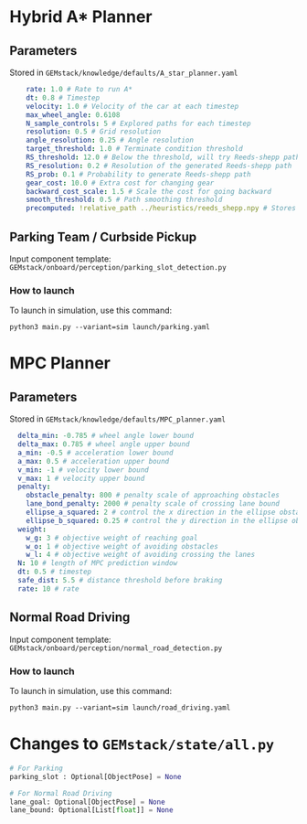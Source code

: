 # Hybrid A* Planner

## Parameters
Stored in `GEMstack/knowledge/defaults/A_star_planner.yaml`
```yaml
    rate: 1.0 # Rate to run A*
    dt: 0.8 # Timestep
    velocity: 1.0 # Velocity of the car at each timestep
    max_wheel_angle: 0.6108
    N_sample_controls: 5 # Explored paths for each timestep
    resolution: 0.5 # Grid resolution
    angle_resolution: 0.25 # Angle resolution
    target_threshold: 1.0 # Terminate condition threshold
    RS_threshold: 12.0 # Below the threshold, will try Reeds-shepp path to reach the goal
    RS_resolution: 0.2 # Resolution of the generated Reeds-shepp path
    RS_prob: 0.1 # Probability to generate Reeds-shepp path
    gear_cost: 10.0 # Extra cost for changing gear
    backward_cost_scale: 1.5 # Scale the cost for going backward
    smooth_threshold: 0.5 # Path smoothing threshold
    precomputed: !relative_path ../heuristics/reeds_shepp.npy # Stores the shortest kinomatically feasible path to a set of three dimensional goal states from a start position(in this case 0,0,0)
```


## Parking Team / Curbside Pickup
Input component template: `GEMstack/onboard/perception/parking_slot_detection.py`




### How to launch
To launch in simulation, use this command:
```
python3 main.py --variant=sim launch/parking.yaml 
```




# MPC Planner

## Parameters
Stored in `GEMstack/knowledge/defaults/MPC_planner.yaml`
```yaml
  delta_min: -0.785 # wheel angle lower bound
  delta_max: 0.785 # wheel angle upper bound
  a_min: -0.5 # acceleration lower bound
  a_max: 0.5 # acceleration upper bound
  v_min: -1 # velocity lower bound
  v_max: 1 # velocity upper bound
  penalty:
    obstacle_penalty: 800 # penalty scale of approaching obstacles
    lane_bond_penalty: 2000 # penalty scale of crossing lane bound
    ellipse_a_squared: 2 # control the x direction in the ellipse obstacle penalty
    ellipse_b_squared: 0.25 # control the y direction in the ellipse obstacle penalty
  weight:
    w_g: 3 # objective weight of reaching goal
    w_o: 1 # objective weight of avoiding obstacles
    w_l: 4 # objective weight of avoiding crossing the lanes
  N: 10 # length of MPC prediction window
  dt: 0.5 # timestep
  safe_dist: 5.5 # distance threshold before braking
  rate: 10 # rate
```
## Normal Road Driving
Input component template: `GEMstack/onboard/perception/normal_road_detection.py`
### How to launch
To launch in simulation, use this command:
```
python3 main.py --variant=sim launch/road_driving.yaml 
```





# Changes to `GEMstack/state/all.py`
```python
# For Parking
parking_slot : Optional[ObjectPose] = None

# For Normal Road Driving
lane_goal: Optional[ObjectPose] = None
lane_bound: Optional[List[float]] = None
```